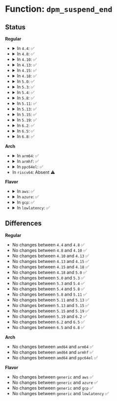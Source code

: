 # Function: <code>dpm_suspend_end</code>

## Status
<b>Regular</b>
<ul>
<li>
<details>
<summary>In <code>4.4</code>: ✅</summary>

```c
int dpm_suspend_end(pm_message_t state);
```

**Collision:** Unique Global

**Inline:** No

**Transformation:** False

**Instances:**

```
In drivers/base/power/main.c (ffffffff8155b0a0)
Location: drivers/base/power/main.c:1297
Inline: False
Direct callers:
  - kernel/power/hibernate.c:hibernation_snapshot
  - kernel/power/hibernate.c:hibernation_platform_enter
  - kernel/kexec_core.c:kernel_kexec
  - drivers/xen/manage.c:do_suspend
```
**Symbols:**

```
ffffffff8155b0a0-ffffffff8155b0ff: dpm_suspend_end (STB_GLOBAL)
```
</details>
</li>
<li>
<details>
<summary>In <code>4.8</code>: ✅</summary>

```c
int dpm_suspend_end(pm_message_t state);
```

**Collision:** Unique Global

**Inline:** No

**Transformation:** False

**Instances:**

```
In drivers/base/power/main.c (ffffffff815ad0a0)
Location: drivers/base/power/main.c:1303
Inline: False
Direct callers:
  - kernel/power/hibernate.c:hibernation_platform_enter
  - kernel/power/hibernate.c:hibernation_snapshot
  - kernel/kexec_core.c:kernel_kexec
  - drivers/xen/manage.c:do_suspend
```
**Symbols:**

```
ffffffff815ad0a0-ffffffff815ad105: dpm_suspend_end (STB_GLOBAL)
```
</details>
</li>
<li>
<details>
<summary>In <code>4.10</code>: ✅</summary>

```c
int dpm_suspend_end(pm_message_t state);
```

**Collision:** Unique Global

**Inline:** No

**Transformation:** False

**Instances:**

```
In drivers/base/power/main.c (ffffffff815dbe60)
Location: drivers/base/power/main.c:1361
Inline: False
Direct callers:
  - kernel/power/hibernate.c:hibernation_platform_enter
  - kernel/power/hibernate.c:hibernation_snapshot
  - kernel/kexec_core.c:kernel_kexec
  - drivers/xen/manage.c:do_suspend
```
**Symbols:**

```
ffffffff815dbe60-ffffffff815dbec5: dpm_suspend_end (STB_GLOBAL)
```
</details>
</li>
<li>
<details>
<summary>In <code>4.13</code>: ✅</summary>

```c
int dpm_suspend_end(pm_message_t state);
```

**Collision:** Unique Global

**Inline:** No

**Transformation:** False

**Instances:**

```
In drivers/base/power/main.c (ffffffff815f09f0)
Location: drivers/base/power/main.c:1364
Inline: False
Direct callers:
  - kernel/power/hibernate.c:hibernation_platform_enter
  - kernel/power/hibernate.c:hibernation_snapshot
  - kernel/kexec_core.c:kernel_kexec
  - drivers/xen/manage.c:do_suspend
```
**Symbols:**

```
ffffffff815f09f0-ffffffff815f0a49: dpm_suspend_end (STB_GLOBAL)
```
</details>
</li>
<li>
<details>
<summary>In <code>4.15</code>: ✅</summary>

```c
int dpm_suspend_end(pm_message_t state);
```

**Collision:** Unique Global

**Inline:** No

**Transformation:** False

**Instances:**

```
In drivers/base/power/main.c (ffffffff81657f40)
Location: drivers/base/power/main.c:1455
Inline: False
Direct callers:
  - kernel/power/hibernate.c:hibernation_platform_enter
  - kernel/power/hibernate.c:hibernation_snapshot
  - kernel/kexec_core.c:kernel_kexec
  - drivers/xen/manage.c:do_suspend
```
**Symbols:**

```
ffffffff81657f40-ffffffff81657f99: dpm_suspend_end (STB_GLOBAL)
```
</details>
</li>
<li>
<details>
<summary>In <code>4.18</code>: ✅</summary>

```c
int dpm_suspend_end(pm_message_t state);
```

**Collision:** Unique Global

**Inline:** No

**Transformation:** False

**Instances:**

```
In drivers/base/power/main.c (ffffffff816939c0)
Location: drivers/base/power/main.c:1634
Inline: False
Direct callers:
  - kernel/power/hibernate.c:hibernation_platform_enter
  - kernel/power/hibernate.c:hibernation_snapshot
  - kernel/kexec_core.c:kernel_kexec
  - drivers/xen/manage.c:do_suspend
```
**Symbols:**

```
ffffffff816939c0-ffffffff81693a19: dpm_suspend_end (STB_GLOBAL)
```
</details>
</li>
<li>
<details>
<summary>In <code>5.0</code>: ✅</summary>

```c
int dpm_suspend_end(pm_message_t state);
```

**Collision:** Unique Global

**Inline:** No

**Transformation:** False

**Instances:**

```
In drivers/base/power/main.c (ffffffff816b4040)
Location: drivers/base/power/main.c:1636
Inline: False
Direct callers:
  - kernel/power/hibernate.c:hibernation_platform_enter
  - kernel/power/hibernate.c:hibernation_snapshot
  - kernel/kexec_core.c:kernel_kexec
  - drivers/xen/manage.c:do_suspend
```
**Symbols:**

```
ffffffff816b4040-ffffffff816b4099: dpm_suspend_end (STB_GLOBAL)
```
</details>
</li>
<li>
<details>
<summary>In <code>5.3</code>: ✅</summary>

```c
int dpm_suspend_end(pm_message_t state);
```

**Collision:** Unique Global

**Inline:** No

**Transformation:** False

**Instances:**

```
In drivers/base/power/main.c (ffffffff816ede70)
Location: drivers/base/power/main.c:1619
Inline: False
Direct callers:
  - kernel/power/hibernate.c:hibernation_platform_enter
  - kernel/power/hibernate.c:hibernation_snapshot
  - kernel/kexec_core.c:kernel_kexec
  - drivers/xen/manage.c:do_suspend
```
**Symbols:**

```
ffffffff816ede70-ffffffff816edee7: dpm_suspend_end (STB_GLOBAL)
```
</details>
</li>
<li>
<details>
<summary>In <code>5.4</code>: ✅</summary>

```c
int dpm_suspend_end(pm_message_t state);
```

**Collision:** Unique Global

**Inline:** No

**Transformation:** False

**Instances:**

```
In drivers/base/power/main.c (ffffffff81711e50)
Location: drivers/base/power/main.c:1640
Inline: False
Direct callers:
  - kernel/power/hibernate.c:hibernation_platform_enter
  - kernel/power/hibernate.c:hibernation_snapshot
  - kernel/kexec_core.c:kernel_kexec
  - drivers/xen/manage.c:do_suspend
```
**Symbols:**

```
ffffffff81711e50-ffffffff81711ec7: dpm_suspend_end (STB_GLOBAL)
```
</details>
</li>
<li>
<details>
<summary>In <code>5.8</code>: ✅</summary>

```c
int dpm_suspend_end(pm_message_t state);
```

**Collision:** Unique Global

**Inline:** No

**Transformation:** False

**Instances:**

```
In drivers/base/power/main.c (ffffffff817cd800)
Location: drivers/base/power/main.c:1518
Inline: False
Direct callers:
  - kernel/power/hibernate.c:hibernation_platform_enter
  - kernel/power/hibernate.c:resume_target_kernel
  - kernel/power/hibernate.c:create_image
  - kernel/kexec_core.c:kernel_kexec
  - drivers/xen/manage.c:do_suspend
```
**Symbols:**

```
ffffffff817cd800-ffffffff817cd8fa: dpm_suspend_end (STB_GLOBAL)
```
</details>
</li>
<li>
<details>
<summary>In <code>5.11</code>: ✅</summary>

```c
int dpm_suspend_end(pm_message_t state);
```

**Collision:** Unique Global

**Inline:** No

**Transformation:** False

**Instances:**

```
In drivers/base/power/main.c (ffffffff817e2180)
Location: drivers/base/power/main.c:1517
Inline: False
Direct callers:
  - kernel/power/hibernate.c:hibernate_quiet_exec
  - kernel/power/hibernate.c:hibernation_platform_enter
  - kernel/power/hibernate.c:resume_target_kernel
  - kernel/power/hibernate.c:create_image
  - kernel/kexec_core.c:kernel_kexec
  - drivers/xen/manage.c:do_suspend
```
**Symbols:**

```
ffffffff817e2180-ffffffff817e227a: dpm_suspend_end (STB_GLOBAL)
```
</details>
</li>
<li>
<details>
<summary>In <code>5.13</code>: ✅</summary>

```c
int dpm_suspend_end(pm_message_t state);
```

**Collision:** Unique Global

**Inline:** No

**Transformation:** False

**Instances:**

```
In drivers/base/power/main.c (ffffffff817c6570)
Location: drivers/base/power/main.c:1518
Inline: False
Direct callers:
  - kernel/power/hibernate.c:hibernate_quiet_exec
  - kernel/power/hibernate.c:hibernation_platform_enter
  - kernel/power/hibernate.c:hibernation_restore
  - kernel/power/hibernate.c:create_image
  - kernel/kexec_core.c:kernel_kexec
  - drivers/xen/manage.c:do_suspend
```
**Symbols:**

```
ffffffff817c6570-ffffffff817c665d: dpm_suspend_end (STB_GLOBAL)
```
</details>
</li>
<li>
<details>
<summary>In <code>5.15</code>: ✅</summary>

```c
int dpm_suspend_end(pm_message_t state);
```

**Collision:** Unique Global

**Inline:** No

**Transformation:** False

**Instances:**

```
In drivers/base/power/main.c (ffffffff81850900)
Location: drivers/base/power/main.c:1537
Inline: False
Direct callers:
  - kernel/power/hibernate.c:hibernate_quiet_exec
  - kernel/power/hibernate.c:hibernation_platform_enter
  - kernel/power/hibernate.c:hibernation_restore
  - kernel/power/hibernate.c:create_image
  - kernel/kexec_core.c:kernel_kexec
  - drivers/xen/manage.c:do_suspend
```
**Symbols:**

```
ffffffff81850900-ffffffff818509ed: dpm_suspend_end (STB_GLOBAL)
```
</details>
</li>
<li>
<details>
<summary>In <code>5.19</code>: ✅</summary>

```c
int dpm_suspend_end(pm_message_t state);
```

**Collision:** Unique Global

**Inline:** No

**Transformation:** False

**Instances:**

```
In drivers/base/power/main.c (ffffffff81996330)
Location: drivers/base/power/main.c:1533
Inline: False
Direct callers:
  - kernel/power/hibernate.c:hibernate_quiet_exec
  - kernel/power/hibernate.c:hibernation_platform_enter
  - kernel/power/hibernate.c:resume_target_kernel
  - kernel/power/hibernate.c:create_image
  - kernel/kexec_core.c:kernel_kexec
  - drivers/xen/manage.c:do_suspend
```
**Symbols:**

```
ffffffff81996330-ffffffff81996419: dpm_suspend_end (STB_GLOBAL)
```
</details>
</li>
<li>
<details>
<summary>In <code>6.2</code>: ✅</summary>

```c
int dpm_suspend_end(pm_message_t state);
```

**Collision:** Unique Global

**Inline:** No

**Transformation:** False

**Instances:**

```
In drivers/base/power/main.c (ffffffff81b06fa0)
Location: drivers/base/power/main.c:1533
Inline: False
Direct callers:
  - kernel/power/hibernate.c:hibernate_quiet_exec
  - kernel/power/hibernate.c:hibernation_platform_enter
  - kernel/power/hibernate.c:resume_target_kernel
  - kernel/power/hibernate.c:create_image
  - kernel/kexec_core.c:kernel_kexec
  - drivers/xen/manage.c:do_suspend
```
**Symbols:**

```
ffffffff81b06fa0-ffffffff81b07089: dpm_suspend_end (STB_GLOBAL)
```
</details>
</li>
<li>
<details>
<summary>In <code>6.5</code>: ✅</summary>

```c
int dpm_suspend_end(pm_message_t state);
```

**Collision:** Unique Global

**Inline:** No

**Transformation:** False

**Instances:**

```
In drivers/base/power/main.c (ffffffff81b54ff0)
Location: drivers/base/power/main.c:1533
Inline: False
Direct callers:
  - kernel/power/hibernate.c:hibernate_quiet_exec
  - kernel/power/hibernate.c:hibernation_platform_enter
  - kernel/power/hibernate.c:resume_target_kernel
  - kernel/power/hibernate.c:create_image
  - kernel/kexec_core.c:kernel_kexec
  - drivers/xen/manage.c:do_suspend
```
**Symbols:**

```
ffffffff81b54ff0-ffffffff81b550d9: dpm_suspend_end (STB_GLOBAL)
```
</details>
</li>
<li>
<details>
<summary>In <code>6.8</code>: ✅</summary>

```c
int dpm_suspend_end(pm_message_t state);
```

**Collision:** Unique Global

**Inline:** No

**Transformation:** False

**Instances:**

```
In drivers/base/power/main.c (ffffffff81bad5b0)
Location: drivers/base/power/main.c:1532
Inline: False
Direct callers:
  - kernel/power/hibernate.c:hibernate_quiet_exec
  - kernel/power/hibernate.c:hibernation_platform_enter
  - kernel/power/hibernate.c:resume_target_kernel
  - kernel/power/hibernate.c:create_image
  - kernel/kexec_core.c:kernel_kexec
  - drivers/xen/manage.c:do_suspend
```
**Symbols:**

```
ffffffff81bad5b0-ffffffff81bad699: dpm_suspend_end (STB_GLOBAL)
```
</details>
</li>
</ul>
<b>Arch</b>
<ul>
<li>
<details>
<summary>In <code>arm64</code>: ✅</summary>

```c
int dpm_suspend_end(pm_message_t state);
```

**Collision:** Unique Global

**Inline:** No

**Transformation:** False

**Instances:**

```
In drivers/base/power/main.c (ffff800010902848)
Location: drivers/base/power/main.c:1640
Inline: False
```
**Symbols:**

```
ffff800010902848-ffff8000109028e0: dpm_suspend_end (STB_GLOBAL)
```
</details>
</li>
<li>
<details>
<summary>In <code>armhf</code>: ✅</summary>

```c
int dpm_suspend_end(pm_message_t state);
```

**Collision:** Unique Global

**Inline:** No

**Transformation:** False

**Instances:**

```
In drivers/base/power/main.c (c09ecbb4)
Location: drivers/base/power/main.c:1640
Inline: False
Direct callers:
  - kernel/power/hibernate.c:hibernation_platform_enter
  - kernel/power/hibernate.c:hibernation_snapshot
```
**Symbols:**

```
c09ecbb4-c09ecc4c: dpm_suspend_end (STB_GLOBAL)
```
</details>
</li>
<li>
<details>
<summary>In <code>ppc64el</code>: ✅</summary>

```c
int dpm_suspend_end(pm_message_t state);
```

**Collision:** Unique Global

**Inline:** No

**Transformation:** False

**Instances:**

```
In drivers/base/power/main.c (c0000000009a0bd0)
Location: drivers/base/power/main.c:1640
Inline: False
```
**Symbols:**

```
c0000000009a0bd0-c0000000009a0cc8: dpm_suspend_end (STB_GLOBAL)
```
</details>
</li>
<li>
In <code>riscv64</code>: Absent ⚠️
</li>
</ul>
<b>Flavor</b>
<ul>
<li>
<details>
<summary>In <code>aws</code>: ✅</summary>

```c
int dpm_suspend_end(pm_message_t state);
```

**Collision:** Unique Global

**Inline:** No

**Transformation:** False

**Instances:**

```
In drivers/base/power/main.c (ffffffff816d81d0)
Location: drivers/base/power/main.c:1640
Inline: False
Direct callers:
  - kernel/power/hibernate.c:hibernation_platform_enter
  - kernel/power/hibernate.c:hibernation_snapshot
  - kernel/kexec_core.c:kernel_kexec
  - drivers/xen/manage.c:do_suspend
```
**Symbols:**

```
ffffffff816d81d0-ffffffff816d8247: dpm_suspend_end (STB_GLOBAL)
```
</details>
</li>
<li>
<details>
<summary>In <code>azure</code>: ✅</summary>

```c
int dpm_suspend_end(pm_message_t state);
```

**Collision:** Unique Global

**Inline:** No

**Transformation:** False

**Instances:**

```
In drivers/base/power/main.c (ffffffff816b2830)
Location: drivers/base/power/main.c:1640
Inline: False
Direct callers:
  - kernel/power/hibernate.c:hibernation_platform_enter
  - kernel/power/hibernate.c:hibernation_snapshot
  - kernel/kexec_core.c:kernel_kexec
```
**Symbols:**

```
ffffffff816b2830-ffffffff816b28a7: dpm_suspend_end (STB_GLOBAL)
```
</details>
</li>
<li>
<details>
<summary>In <code>gcp</code>: ✅</summary>

```c
int dpm_suspend_end(pm_message_t state);
```

**Collision:** Unique Global

**Inline:** No

**Transformation:** False

**Instances:**

```
In drivers/base/power/main.c (ffffffff81705b10)
Location: drivers/base/power/main.c:1640
Inline: False
Direct callers:
  - kernel/power/hibernate.c:hibernation_platform_enter
  - kernel/power/hibernate.c:hibernation_snapshot
  - kernel/kexec_core.c:kernel_kexec
  - drivers/xen/manage.c:do_suspend
```
**Symbols:**

```
ffffffff81705b10-ffffffff81705b87: dpm_suspend_end (STB_GLOBAL)
```
</details>
</li>
<li>
<details>
<summary>In <code>lowlatency</code>: ✅</summary>

```c
int dpm_suspend_end(pm_message_t state);
```

**Collision:** Unique Global

**Inline:** No

**Transformation:** False

**Instances:**

```
In drivers/base/power/main.c (ffffffff817204c0)
Location: drivers/base/power/main.c:1640
Inline: False
Direct callers:
  - kernel/power/hibernate.c:hibernation_platform_enter
  - kernel/power/hibernate.c:hibernation_snapshot
  - kernel/kexec_core.c:kernel_kexec
  - drivers/xen/manage.c:do_suspend
```
**Symbols:**

```
ffffffff817204c0-ffffffff81720537: dpm_suspend_end (STB_GLOBAL)
```
</details>
</li>
</ul>

## Differences
<b>Regular</b>
<ul>
<li>
No changes between <code>4.4</code> and <code>4.8</code> ✅
</li>
<li>
No changes between <code>4.8</code> and <code>4.10</code> ✅
</li>
<li>
No changes between <code>4.10</code> and <code>4.13</code> ✅
</li>
<li>
No changes between <code>4.13</code> and <code>4.15</code> ✅
</li>
<li>
No changes between <code>4.15</code> and <code>4.18</code> ✅
</li>
<li>
No changes between <code>4.18</code> and <code>5.0</code> ✅
</li>
<li>
No changes between <code>5.0</code> and <code>5.3</code> ✅
</li>
<li>
No changes between <code>5.3</code> and <code>5.4</code> ✅
</li>
<li>
No changes between <code>5.4</code> and <code>5.8</code> ✅
</li>
<li>
No changes between <code>5.8</code> and <code>5.11</code> ✅
</li>
<li>
No changes between <code>5.11</code> and <code>5.13</code> ✅
</li>
<li>
No changes between <code>5.13</code> and <code>5.15</code> ✅
</li>
<li>
No changes between <code>5.15</code> and <code>5.19</code> ✅
</li>
<li>
No changes between <code>5.19</code> and <code>6.2</code> ✅
</li>
<li>
No changes between <code>6.2</code> and <code>6.5</code> ✅
</li>
<li>
No changes between <code>6.5</code> and <code>6.8</code> ✅
</li>
</ul>
<b>Arch</b>
<ul>
<li>
No changes between <code>amd64</code> and <code>arm64</code> ✅
</li>
<li>
No changes between <code>amd64</code> and <code>armhf</code> ✅
</li>
<li>
No changes between <code>amd64</code> and <code>ppc64el</code> ✅
</li>
</ul>
<b>Flavor</b>
<ul>
<li>
No changes between <code>generic</code> and <code>aws</code> ✅
</li>
<li>
No changes between <code>generic</code> and <code>azure</code> ✅
</li>
<li>
No changes between <code>generic</code> and <code>gcp</code> ✅
</li>
<li>
No changes between <code>generic</code> and <code>lowlatency</code> ✅
</li>
</ul>
